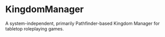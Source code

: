 KingdomManager
==============

A system-independent, primarily Pathfinder-based Kingdom Manager for tabletop roleplaying games.
